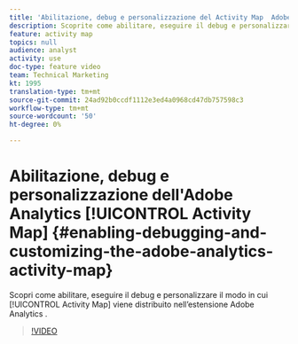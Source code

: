 ```yaml
---
title: 'Abilitazione, debug e personalizzazione del Activity Map  Adobe Analytics '
description: Scoprite come abilitare, eseguire il debug e personalizzare il modo in cui  Activity Map viene distribuito nell'estensione  Adobe Analytics.
feature: activity map
topics: null
audience: analyst
activity: use
doc-type: feature video
team: Technical Marketing
kt: 1995
translation-type: tm+mt
source-git-commit: 24ad92b0ccdf1112e3ed4a0968cd47db757598c3
workflow-type: tm+mt
source-wordcount: '50'
ht-degree: 0%

---
```



# Abilitazione, debug e personalizzazione dell&#39;Adobe Analytics  [!UICONTROL Activity Map] {#enabling-debugging-and-customizing-the-adobe-analytics-activity-map}

Scopri come abilitare, eseguire il debug e personalizzare il modo in cui [!UICONTROL Activity Map] viene distribuito nell’estensione Adobe Analytics .

>[!VIDEO](https://video.tv.adobe.com/v/25878?quality=12)
